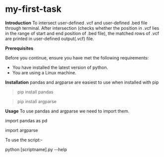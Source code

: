 # my-first-task
**Introduction**
To intersect user-defined .vcf and user-defined .bed file through terminal.
After intersection (checks whether the position in .vcf lies in the range of start and end position of .bed file), the matched rows of .vcf are printed in user-defined output(.vcf) file.

**Prerequisites**

Before you continue, ensure you have met the following requirements:

* You have installed the latest version of python.
* You are using a Linux machine.

**Installation**
pandas and argparse are easiest to use when installed with pip

>pip install pandas

>pip install argparse

**Usage**
To use pandas and argparse we need to import them.

import pandas as pd

import argparse

To use the script:-

python [scriptname].py --help








